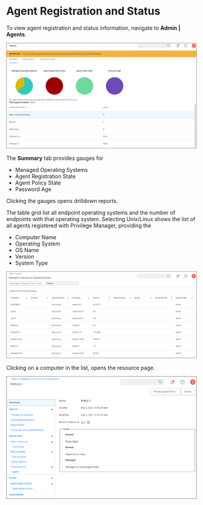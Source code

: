 [title]: # (Registration/Status)
[tags]: # (endpoints)
[priority]: # (3)

# Agent Registration and Status

To view agent registration and status information, navigate to __Admin | Agents__.

![registration and status](../images/agents-overview.png "Agents overview page")

The __Summary__ tab provides gauges for

* Managed Operating Systems
* Agent Registration State
* Agent Policy State
* Password Age

Clicking the gauges opens drilldown reports.

The table grid list all endpoint operating systems and the number of endpoints with that operating system. Selecting Unix/Linux shows the list of all agents registered with Privilege Manager, providing the

* Computer Name
* Operating System
* OS Name
* Version
* System Type

![registration and status](images/reg-nix-agents.png "Agents registration and status page")

Clicking on a computer in the list, opens the resource page.

![agent resource](images/nix-agent-resource.png "Agent resource page")
